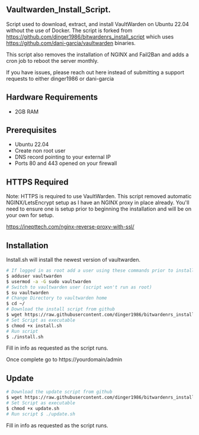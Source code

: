 Vaultwarden_Install_Script. 
-----
Script used to download, extract, and install VaultWarden on Ubuntu 22.04 without the use of Docker. The script is forked from https://github.com/dinger1986/bitwardenrs_install_script which uses https://github.com/dani-garcia/vaultwarden binaries. 

This script also removes the installation of NGINX and Fail2Ban and adds a cron job to reboot the server monthly.

If you have issues, please reach out here instead of submitting a support requests to either dinger1986 or dani-garcia

## Hardware Requirements 

- 2GB RAM

## Prerequisites 

- Ubuntu 22.04 
- Create non root user
- DNS record pointing to your external IP 
- Ports 80 and 443 opened on your firewall

## HTTPS Required
Note: HTTPS is required to use VaultWarden. This script removed automatic NGINX/LetsEncrypt setup as I have an NGINX proxy in place already. You'll need to ensure one is setup prior to beginning the installation and will be on your own for setup. 

https://inepttech.com/nginx-reverse-proxy-with-ssl/

## Installation

Install.sh will install the newest version of vaultwarden.


```bash
# If logged in as root add a user using these commands prior to install: 
$ adduser vaultwarden
$ usermod -a -G sudo vaultwarden
# Switch to vaultwarden user (script won't run as root) 
$ su vaultwarden
# Change Directory to vaultwarden home 
$ cd ~/
# Download the install script from github 
$ wget https://raw.githubusercontent.com/dinger1986/bitwardenrs_install_script/master/install.sh
# Set Script as executable 
$ chmod +x install.sh
# Run script 
$ ./install.sh
```

Fill in info as requested as the script runs.

Once complete go to https://yourdomain/admin

## Update

```bash
# Download the update script from github 
$ wget https://raw.githubusercontent.com/dinger1986/bitwardenrs_install_script/master/update.sh
# Set Script as executable 
$ chmod +x update.sh
# Run script $ ./update.sh
```

Fill in info as requested as the script runs.

